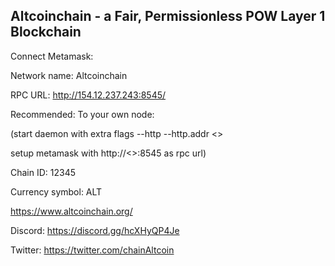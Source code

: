## Altcoinchain - a Fair, Permissionless POW Layer 1 Blockchain


Connect Metamask:

Network name: Altcoinchain

RPC URL: http://154.12.237.243:8545/

Recommended: To your own node: 

(start daemon with extra flags --http --http.addr <<your external ip>>
  
  setup metamask with http://<<your external ip>>:8545 as rpc url)

Chain ID: 12345
  
Currency symbol: ALT
  

https://www.altcoinchain.org/
  
Discord: https://discord.gg/hcXHyQP4Je
  
Twitter: https://twitter.com/chainAltcoin

<!--

**Here are some ideas to get you started:**

🙋‍♀️ A short introduction - what is your organization all about?
🌈 Contribution guidelines - how can the community get involved?
👩‍💻 Useful resources - where can the community find your docs? Is there anything else the community should know?
🍿 Fun facts - what does your team eat for breakfast?
🧙 Remember, you can do mighty things with the power of [Markdown](https://docs.github.com/github/writing-on-github/getting-started-with-writing-and-formatting-on-github/basic-writing-and-formatting-syntax)
-->
 
